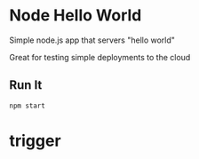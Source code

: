# Node Hello World

Simple node.js app that servers "hello world"

Great for testing simple deployments to the cloud

## Run It

`npm start`
# trigger
